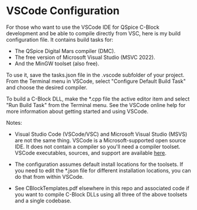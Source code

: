 # VSCode Configuration

For those who want to use the VSCode IDE for QSpice C-Block development and be able to compile directly from VSC, here is my build configuration file.  It contains build tasks for:

* The QSpice Digital Mars compiler (DMC).
* The free version of Microsoft Visual Studio (MSVC 2022).
* And the MinGW toolset (also free).

To use it, save the tasks.json file in the .vscode subfolder of your project.  From the Terminal menu in VSCode, select "Configure Default Build Task" and choose the desired compiler.

To build a C-Block DLL, make the *.cpp file the active editor item and select "Run Build Task" from the Terminal menu.  See the VSCode online help for more information about getting started and using VSCode.

Notes:

* Visual Studio Code (VSCode/VSC) and Microsoft Visual Studio (MSVS) are not the same thing.  VSCode is a Microsoft-supported open source IDE.  It does not contain a compiler so you'll need a compiler toolset.  VSCode executables, sources, and support are available [here](https://code.visualstudio.com/).

* The configuration assumes default install locations for the toolsets.  If you need to edit the *.json file for different installation locations, you can do that from within VSCode.

* See CBlockTemplates.pdf elsewhere in this repo and associated code if you want to compile C-Block DLLs using all three of the above toolsets and a single codebase.